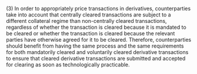(3) In order to appropriately price transactions in derivatives, counterparties take into account that centrally cleared transactions are subject to a different collateral regime than non-centrally cleared transactions, regardless of whether the transaction is cleared because it is mandated to be cleared or whether the transaction is cleared because the relevant parties have otherwise agreed for it to be cleared. Therefore, counterparties should benefit from having the same process and the same requirements for both mandatorily cleared and voluntarily cleared derivative transactions to ensure that cleared derivative transactions are submitted and accepted for clearing as soon as technologically practicable.